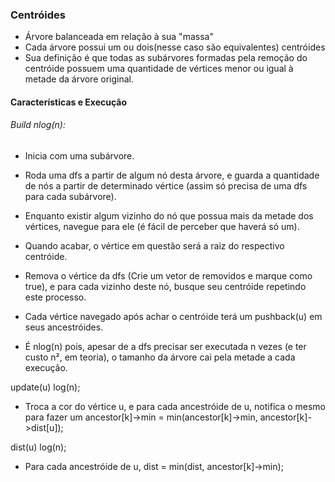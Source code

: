 ### Centróides
 * Árvore balanceada em relação à sua "massa"
 * Cada árvore possui um ou dois(nesse caso são equivalentes) centróides
 * Sua definição é que todas as subárvores formadas pela remoção do centróide possuem uma quantidade de vértices menor ou igual à metade da árvore original.

#### Características e Execução
###### Build nlog(n):
* Inicia com uma subárvore. 
* Roda uma dfs a partir de algum nó desta árvore, e guarda a quantidade de nós a partir de determinado vértice (assim só precisa de uma dfs para cada subárvore).
* Enquanto existir algum vizinho do nó que
possua mais da metade dos vértices, navegue para ele (é fácil de perceber que haverá só um).
* Quando acabar, o vértice em questão será a raiz do 
respectivo centróide.
* Remova o vértice da dfs (Crie um vetor de removidos e marque como true), e para cada vizinho deste nó, busque seu centróide repetindo este processo.
* Cada vértice navegado após achar o centróide terá um pushback(u) em seus ancestróides.

* É nlog(n) pois, apesar de a dfs precisar ser executada n vezes (e ter custo n², em teoria), o tamanho da árvore cai pela metade a cada execução.



update(u) log(n);
* Troca a cor do vértice u, e para cada ancestróide de u, notifica o mesmo para fazer um ancestor[k]->min = min(ancestor[k]->min, ancestor[k]->dist[u]);

dist(u) log(n);
* Para cada ancestróide de u, dist = min(dist, ancestor[k]->min);